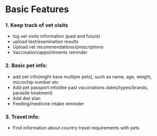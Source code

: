# Basic Features
### 1. Keep track of vet visits
- log vet visits information (past and future)
- upload test/examination results
- Upload vet recommendations/prescriptions 
- Vaccination/appointments reminder 

### 2. Basic pet info:
- add pet info(might have multiple pets), such as name, age, weight, microchip number etc 
- Add pet passport info(like past vaccinations dates/types/brands, parasite treatment) 
- Add diet plan
- Feeding/medicine intake reminder 

### 3. Travel info: 
- Find information about country travel requirements with pets
